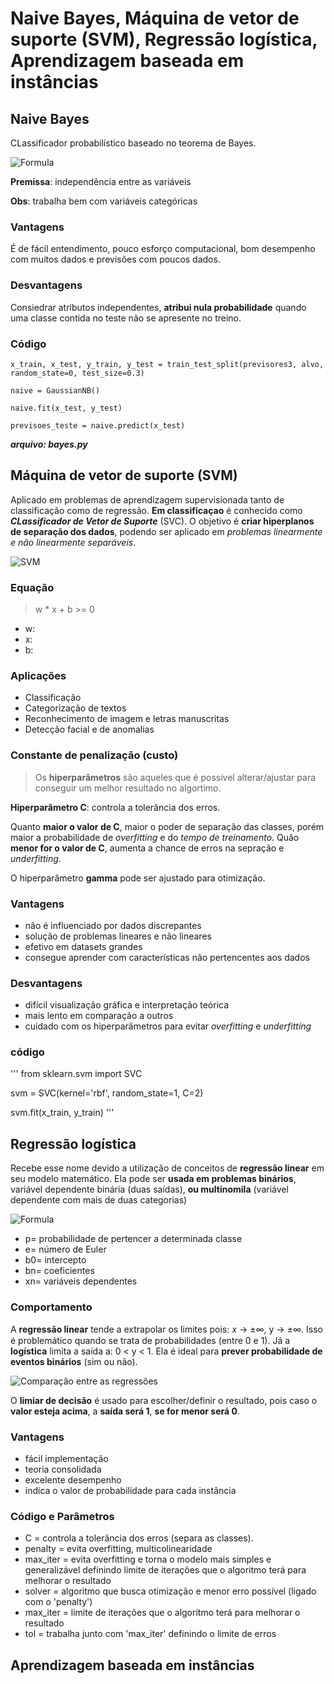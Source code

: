 # Naive Bayes, Máquina de vetor de suporte (SVM), Regressão logística, Aprendizagem baseada em instâncias


## Naive Bayes 

CLassificador probabilístico baseado no teorema de Bayes.


![Formula](https://imgur.com/kCo5g2Y.jpg)


**Premissa**: independência entre as variáveis

**Obs**: trabalha bem com variáveis categóricas

### Vantagens
É de fácil entendimento, pouco esforço computacional, bom desempenho com muitos dados e previsões com poucos dados.

### Desvantagens
Consiedrar atributos independentes, **atribui nula probabilidade** quando uma classe contida no teste não se apresente no treino.


### Código

    x_train, x_test, y_train, y_test = train_test_split(previsores3, alvo, random_state=0, test_size=0.3) 

    naive = GaussianNB()

    naive.fit(x_test, y_test)

    previsoes_teste = naive.predict(x_test)

***arquivo: bayes.py***


## Máquina de vetor de suporte (SVM)

Aplicado em problemas de aprendizagem supervisionada tanto de classificação como de regressão. **Em classificaçao** é conhecido como ***CLassificador de Vetor de Suporte*** (SVC). O objetivo é **criar hiperplanos de separação dos dados**, podendo ser aplicado em *problemas linearmente e não linearmente separáveis*.

![SVM](https://imgur.com/ejRktq9.jpg)

### Equação

> w * x + b >= 0

* w: 
* x: 
* b: 

### Aplicações

* Classificação
* Categorização de textos
* Reconhecimento de imagem e letras manuscritas
* Detecção facial e de anomalias

### Constante de penalização (custo)

> Os **hiperparâmetros** são aqueles que é possível alterar/ajustar para conseguir um melhor resultado no algortimo. 

**Hiperparâmetro C**: controla a tolerância dos erros.

Quanto **maior o valor de C**, maior o poder de separação das classes, porém maior a probabilidade de *overfitting* e do *tempo de treinamento*. Quão **menor for o valor de C**, aumenta a chance de erros na sepração e *underfitting*.

O hiperparâmetro **gamma** pode ser ajustado para otimização.

### Vantagens

* não é influenciado por dados discrepantes
* solução de problemas lineares e não lineares
* efetivo em datasets grandes
* consegue aprender com características não pertencentes aos dados

### Desvantagens

* difícil visualização gráfica e interpretação teórica
* mais lento em comparação a outros
* cuidado com os hiperparâmetros para evitar *overfitting* e *underfitting*


### código

'''
from sklearn.svm import SVC

svm = SVC(kernel='rbf', random_state=1, C=2)

svm.fit(x_train, y_train)
'''

## Regressão logística

Recebe esse nome devido a utilização de conceitos de **regressão linear** em seu modelo matemático. Ela pode ser **usada em problemas binários**, variável dependente binária (duas saídas),  **ou multinomila** (variável dependente com mais de duas categorias)

![Formula](https://imgur.com/KxTBsV7.jpg)

* p= probabilidade de pertencer a determinada classe
* e= número de Euler
* b0= intercepto
* bn= coeficientes
* xn= variáveis dependentes

### Comportamento

A **regressão linear** tende a extrapolar os limites pois: 𝑥 → ±∞,  y → ±∞. Isso é problemático quando se trata de probabilidades (entre 0 e 1). Já a **logística** limita a saída a: 0 < y < 1. Ela é ideal para **prever probabilidade de eventos binários** (sim ou não).

![Comparação entre as regressões](https://imgur.com/OB1uQ53.jpg)

O **limiar de decisão** é usado para escolher/definir o resultado, pois caso o **valor esteja acima**, a **saída será 1**, **se for menor será 0**.

### Vantagens

* fácil implementação
* teoria consolidada
* excelente desempenho
* indica o valor de probabilidade para cada instância 

### Código e Parâmetros

* C = controla a tolerância dos erros (separa as classes).
* penalty = evita overfitting, multicolinearidade
* max_iter = evita overfitting e torna o modelo mais simples e generalizável definindo limite de iterações que o algoritmo terá para melhorar o resultado 
* solver = algoritmo que busca otimização e menor erro possível (ligado com o 'penalty')
* max_iter = limite de iterações que o algoritmo terá para melhorar o resultado
* tol = trabalha junto com 'max_iter' definindo o limite de erros


## Aprendizagem baseada em instâncias

